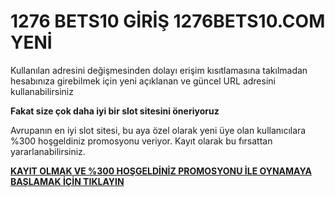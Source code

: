 # 1276 BETS10 GİRİŞ 1276BETS10.COM YENİ

Kullanılan adresini değişmesinden dolayı erişim kısıtlamasına takılmadan hesabınıza girebilmek için yeni açıklanan ve güncel URL adresini kullanabilirsiniz

**Fakat size çok daha iyi bir slot sitesini öneriyoruz**

Avrupanın en iyi slot sitesi, bu aya özel olarak yeni üye olan kullanıcılara %300 hoşgeldiniz promosyonu veriyor. Kayıt olarak bu fırsattan yararlanabilirsiniz.

[**KAYIT OLMAK VE %300 HOŞGELDİNİZ PROMOSYONU İLE OYNAMAYA BAŞLAMAK İÇİN TIKLAYIN**](http://gx72.2.vu/b10)
